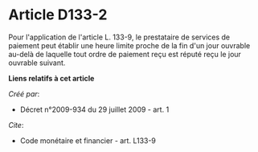 # Article D133-2

Pour l'application de l'article L. 133-9, le prestataire de services de paiement peut établir une heure limite proche de la
fin d'un jour ouvrable au-delà de laquelle tout ordre de paiement reçu est réputé reçu le jour ouvrable suivant.

**Liens relatifs à cet article**

_Créé par_:

  - Décret n°2009-934 du 29 juillet 2009 - art. 1

_Cite_:

  - Code monétaire et financier - art. L133-9
